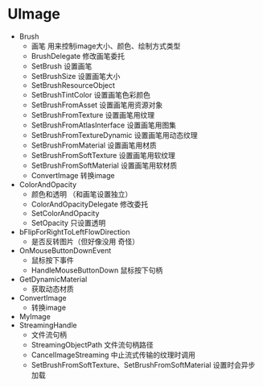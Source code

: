 # UImage

- Brush
  - 画笔 用来控制image大小、颜色、绘制方式类型
  - BrushDelegate 修改画笔委托
  - SetBrush 设置画笔
  - SetBrushSize 设置画笔大小
  - SetBrushResourceObject 
  - SetBrushTintColor 设置画笔色彩颜色
  - SetBrushFromAsset 设置画笔用资源对象
  - SetBrushFromTexture 设置画笔用纹理
  - SetBrushFromAtlasInterface 设置画笔用图集
  - SetBrushFromTextureDynamic 设置画笔用动态纹理
  - SetBrushFromMaterial 设置画笔用材质
  - SetBrushFromSoftTexture 设置画笔用软纹理
  - SetBrushFromSoftMaterial 设置画笔用软材质
  - ConvertImage 转换image
- ColorAndOpacity
  - 颜色和透明 （和画笔设置独立）
  - ColorAndOpacityDelegate 修改委托
  - SetColorAndOpacity
  - SetOpacity 只设置透明
- bFlipForRightToLeftFlowDirection
  - 是否反转图片（但好像没用 奇怪）
- OnMouseButtonDownEvent
  - 鼠标按下事件
  - HandleMouseButtonDown 鼠标按下句柄
- GetDynamicMaterial
  - 获取动态材质
- ConvertImage 
  - 转换image
- MyImage
- StreamingHandle
  - 文件流句柄
  - StreamingObjectPath 文件流句柄路径
  - CancelImageStreaming 中止流式传输的纹理时调用
  - SetBrushFromSoftTexture、SetBrushFromSoftMaterial 设置时会异步加载

